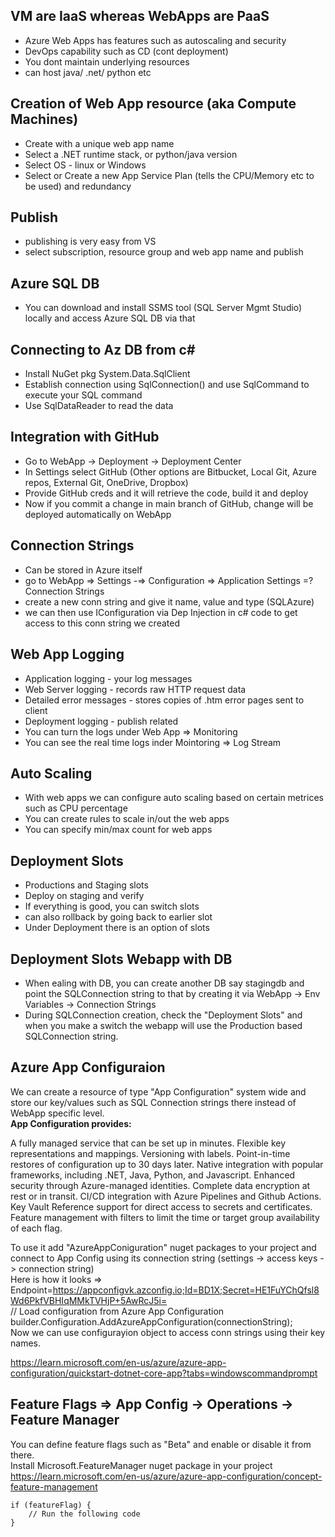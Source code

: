 ## VM are IaaS whereas WebApps are PaaS
- Azure Web Apps has features such as autoscaling and security
- DevOps capability such as CD (cont deployment)
- You dont maintain underlying resources
- can host java/ .net/ python etc

## Creation of Web App resource (aka Compute Machines)
- Create with a unique web app name
- Select a .NET runtime stack, or python/java version
- Select OS - linux or Windows
- Select or Create a new App Service Plan (tells the CPU/Memory etc to be used) and redundancy

## Publish
- publishing is very easy from VS
- select subscription, resource group and web app name and publish

## Azure SQL DB
- You can download and install SSMS tool (SQL Server Mgmt Studio) locally and access Azure SQL DB via that

## Connecting to Az DB from c#
- Install NuGet pkg System.Data.SqlClient
- Establish connection using SqlConnection() and use SqlCommand to execute your SQL command
- Use SqlDataReader to read the data 

## Integration with GitHub
- Go to WebApp -> Deployment -> Deployment Center
- In Settings select GitHub (Other options are Bitbucket, Local Git, Azure repos, External Git, OneDrive, Dropbox)
- Provide GitHub creds and it will retrieve the code, build it and deploy
- Now if you commit a change in main branch of GitHub, change will be deployed automatically on WebApp

## Connection Strings
- Can be stored in Azure itself
- go to WebApp => Settings -=> Configuration => Application Settings =? Connection Strings
- create a new conn string and give it name, value and type (SQLAzure)
- we can then use IConfiguration via Dep Injection in c# code to get access to this conn string we created

## Web App Logging
- Application logging - your log messages
- Web Server logging - records raw HTTP request data
- Detailed error messages - stores copies of .htm error pages sent to client
- Deployment logging - publish related
- You can turn the logs under Web App => Monitoring
- You can see the real time logs inder Mointoring => Log Stream

## Auto Scaling
- With web apps we can configure auto scaling based on certain metrices such as CPU percentage
- You can create rules to scale in/out the web apps
- You can specify min/max count for web apps

## Deployment Slots
- Productions and Staging slots
- Deploy on staging and verify
- If everything is good, you can switch slots
- can also rollback by going back to earlier slot
- Under Deployment there is an option of slots

## Deployment Slots Webapp with DB
- When ealing with DB, you can create another DB say stagingdb and point the SQLConnection string to that by creating it via WebApp -> Env Variables -> Connection Strings
- During SQLConnection creation, check the "Deployment Slots" and when you make a switch the webapp will use the Production based SQLConnection string.

## Azure App Configuraion
We can create a resource of type "App Configuration" system wide and store our key/values such as SQL Connection strings there instead of WebApp specific level.<br>
**App Configuration provides:**

A fully managed service that can be set up in minutes.
Flexible key representations and mappings.
Versioning with labels.
Point-in-time restores of configuration up to 30 days later.
Native integration with popular frameworks, including .NET, Java, Python, and Javascript.
Enhanced security through Azure-managed identities.
Complete data encryption at rest or in transit.
CI/CD integration with Azure Pipelines and Github Actions.
Key Vault Reference support for direct access to secrets and certificates.
Feature management with filters to limit the time or target group availability of each flag.

To use it add "AzureAppConiguration" nuget packages to your project and connect to App Config using its connection string (settings -> access keys -> connection string)<br>
Here is how it looks => Endpoint=https://appconfigvk.azconfig.io;Id=BD1X;Secret=HE1FuYChQfsl8Wd6PkfVBHIqMMkTVHjP+5AwRcJ5i=<br>
// Load configuration from Azure App Configuration<br>
builder.Configuration.AddAzureAppConfiguration(connectionString);<br>
Now we can use configurayion object to access conn strings using their key names.

https://learn.microsoft.com/en-us/azure/azure-app-configuration/quickstart-dotnet-core-app?tabs=windowscommandprompt

## Feature Flags => App Config -> Operations -> Feature Manager
You can define feature flags such as "Beta" and enable or disable it from there.<br>
Install Microsoft.FeatureManager nuget package in your project<br>
https://learn.microsoft.com/en-us/azure/azure-app-configuration/concept-feature-management

```
if (featureFlag) {
    // Run the following code
}
```








